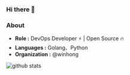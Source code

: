 ### Hi there 👋

<!--
**AndrewOYLK/AndrewOYLK** is a ✨ _special_ ✨ repository because its `README.md` (this file) appears on your GitHub profile.

Here are some ideas to get you started:

- 🔭 I’m currently working on ...
- 🌱 I’m currently learning ...
- 👯 I’m looking to collaborate on ...
- 🤔 I’m looking for help with ...
- 💬 Ask me about ...
- 📫 How to reach me: ...
- 😄 Pronouns: ...
- ⚡ Fun fact: ...
-->

### About

-  **Role :** DevOps Developer :zap: | Open Source :fire:	
-  **Languages :** Golang、Python
-  **Organization :** @winhong

![github stats](https://github-readme-stats.vercel.app/api?username=FogDong&show_icons=true&title_color=fff&icon_color=79ff97&text_color=9f9f9f&bg_color=151515)

